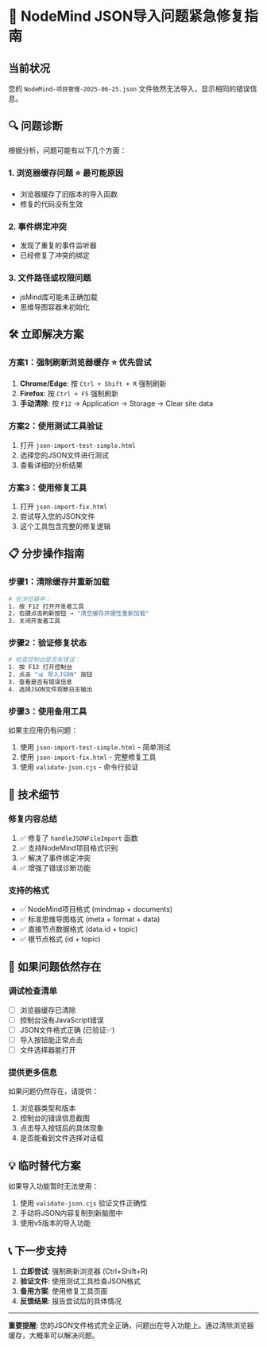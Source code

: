 # 🚨 NodeMind JSON导入问题紧急修复指南

## 当前状况
您的 `NodeMind-项目管理-2025-06-25.json` 文件依然无法导入，显示相同的错误信息。

## 🔍 问题诊断

根据分析，问题可能有以下几个方面：

### 1. 浏览器缓存问题 ⭐ **最可能原因**
- 浏览器缓存了旧版本的导入函数
- 修复的代码没有生效

### 2. 事件绑定冲突
- 发现了重复的事件监听器
- 已经修复了冲突的绑定

### 3. 文件路径或权限问题
- jsMind库可能未正确加载
- 思维导图容器未初始化

## 🛠️ 立即解决方案

### 方案1：强制刷新浏览器缓存 ⭐ **优先尝试**
1. **Chrome/Edge**: 按 `Ctrl + Shift + R` 强制刷新
2. **Firefox**: 按 `Ctrl + F5` 强制刷新 
3. **手动清除**: 按 `F12` → Application → Storage → Clear site data

### 方案2：使用测试工具验证
1. 打开 `json-import-test-simple.html`
2. 选择您的JSON文件进行测试
3. 查看详细的分析结果

### 方案3：使用修复工具
1. 打开 `json-import-fix.html`
2. 尝试导入您的JSON文件
3. 这个工具包含完整的修复逻辑

## 📋 分步操作指南

### 步骤1：清除缓存并重新加载
```bash
# 在浏览器中：
1. 按 F12 打开开发者工具
2. 右键点击刷新按钮 → "清空缓存并硬性重新加载"
3. 关闭开发者工具
```

### 步骤2：验证修复状态
```bash
# 检查控制台是否有错误：
1. 按 F12 打开控制台
2. 点击 "📊 导入JSON" 按钮
3. 查看是否有错误信息
4. 选择JSON文件观察日志输出
```

### 步骤3：使用备用工具
如果主应用仍有问题：
1. 使用 `json-import-test-simple.html` - 简单测试
2. 使用 `json-import-fix.html` - 完整修复工具
3. 使用 `validate-json.cjs` - 命令行验证

## 🔧 技术细节

### 修复内容总结
1. ✅ 修复了 `handleJSONFileImport` 函数
2. ✅ 支持NodeMind项目格式识别
3. ✅ 解决了事件绑定冲突
4. ✅ 增强了错误诊断功能

### 支持的格式
- ✅ NodeMind项目格式 (mindmap + documents)
- ✅ 标准思维导图格式 (meta + format + data)
- ✅ 直接节点数据格式 (data.id + topic)
- ✅ 根节点格式 (id + topic)

## 🚀 如果问题依然存在

### 调试检查清单
- [ ] 浏览器缓存已清除
- [ ] 控制台没有JavaScript错误
- [ ] JSON文件格式正确 (已验证✅)
- [ ] 导入按钮能正常点击
- [ ] 文件选择器能打开

### 提供更多信息
如果问题仍然存在，请提供：
1. 浏览器类型和版本
2. 控制台的错误信息截图
3. 点击导入按钮后的具体现象
4. 是否能看到文件选择对话框

## 💡 临时替代方案

如果导入功能暂时无法使用：
1. 使用 `validate-json.cjs` 验证文件正确性
2. 手动将JSON内容复制到新脑图中
3. 使用v5版本的导入功能

## 📞 下一步支持

1. **立即尝试**: 强制刷新浏览器 (Ctrl+Shift+R)
2. **验证文件**: 使用测试工具检查JSON格式
3. **备用方案**: 使用修复工具页面
4. **反馈结果**: 报告尝试后的具体情况

---

**重要提醒**: 您的JSON文件格式完全正确，问题出在导入功能上。通过清除浏览器缓存，大概率可以解决问题。 